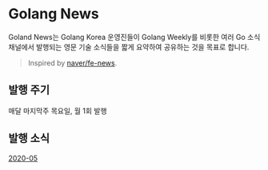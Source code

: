 # Golang News

Goland News는 Golang Korea 운영진들이 Golang Weekly를 비롯한 여러 Go 소식 채널에서 발행되는 영문 기술 소식들을 짧게 요약하여 공유하는 것을 목표로 합니다.

> Inspired by [naver/fe-news](https://github.com/naver/fe-news).

## 발행 주기

매달 마지막주 목요일, 월 1회 발행

## 발행 소식

[2020-05](issues/2020-05.md)
